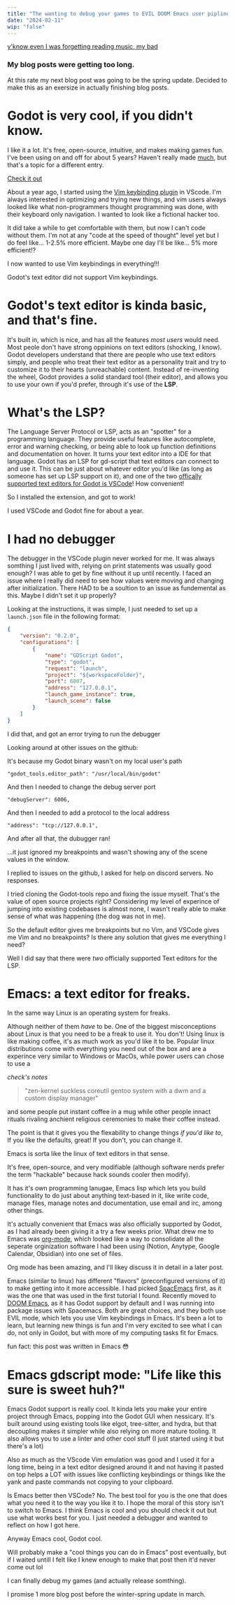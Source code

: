 ```yaml
---
title: "The wanting to debug your games to EVIL DOOM Emacs user pipline." 
date: "2024-02-11"
wip: "false"
---
```


[y'know even I was forgetting reading music, my bad](https://youtu.be/u3w4FCTcfME?si=2zM6Wqnxnl8mmwx7)

### My blog posts were getting too long. 
At this rate my next blog post was going to be the spring update. Decided to make this as an exersize in actually finishing blog posts.

# Godot is very cool, if you didn't know.
I like it a lot. It's free, open-source, intuitive, and makes making games fun. I've been using on and off for about 5 years? Haven't really made [much](https://yoush.itch.io/), but that's a topic for a different entry.

[Check it out](https://godotengine.org/)

About a year ago, I started using the [Vim keybinding plugin](https://github.com/VSCodeVim/Vim) in VScode. I'm always interested in optimizing and trying new things, and vim users always looked like what non-programmers thought programming was done, with their keyboard only navigation. I wanted to look like a fictional hacker too.

It did take a while to get comfortable with them, but now I can't code without them. I'm not at any "code at the speed of thought" level yet but I do feel like... 1-2.5% more efficient. Maybe one day I'll be like... 5% more efficient!?

I now wanted to use Vim keybindings in everything!!!

Godot's text editor did not support Vim keybindings.

# Godot's text editor is kinda basic, and that's fine.
It's built in, which is nice, and has all the features *most users* would need. Most peole don't have strong oppinions on text editors (shocking, I know). Godot developers understand that there are people who use text editors simply, and people who treat their text editor as a personality trait and try to customize it to their hearts (unreachable) content. Instead of re-inventing the wheel, Godot provides a solid standard tool (their editor), and allows you to use your own if you'd prefer, through it's use of the **LSP**.

# What's the LSP?
The Language Server Protocol or LSP, acts as an "spotter" for a programming language. They provide useful features like autocomplete, error and warning checking, or being able to look up function definitions and documentation on hover. It turns your text editor into a IDE for that language. Godot has an LSP for gd-script that text editors can connect to and use it. This can be just about whatever editor you'd like (as long as someone has set up LSP support on it), and one of the two [offically supported text editors for Godot is VSCode](https://github.com/godotengine/godot-vscode-plugin)! How convenient! 

So I installed the extension, and got to work!

I used VSCode and Godot fine for about a year.

# I had no debugger
The debugger in the VSCode plugin never worked for me. It was always somthing I just lived with, relying on print statements was usually good enough? I was able to get by fine without it up until recently. I faced an issue where I really did need to see how values were moving and changing after initialization. There HAD to be a soultion to an issue as fundemental as this. Maybe I didn't set it up properly?

Looking at the instructions, it was simple, I just needed to set up a ``launch.json`` file in the following format:

```JSON
{
	"version": "0.2.0",
	"configurations": [
		{
			"name": "GDScript Godot",
			"type": "godot",
			"request": "launch",
			"project": "${workspaceFolder}",
			"port": 6007,
			"address": "127.0.0.1",
			"launch_game_instance": true,
			"launch_scene": false
		}
	]
}
```

I did that, and got an error trying to run the debugger

Looking around at other issues on the github:

It's because my Godot binary wasn't on my local user's path 

``"godot_tools.editor_path": "/usr/local/bin/godot"``

And then I needed to change the debug server port 

``"debugServer": 6006,``

And then I needed to add a protocol to the local address

``"address": "tcp://127.0.0.1",``

And after all that, the dubugger ran!

...it just ignored my breakpoints and wasn't showing any of the scene values in the window.

I replied to issues on the github, I asked for help on discord servers. No responses. 

I tried cloning the Godot-tools repo and fixing the issue myself. That's the value of open source projects right? Considering my level of experince of jumping into existing codebases is almost none, I wasn't really able to make sense of what was happening (the dog was not in me). 

So the default editor gives me breakpoints but no Vim, and VSCode gives me Vim and no breakpoints? Is there any solution that gives me everything I need?

Well I did say that there were *two* officially supported Text editors for the LSP.

# Emacs: a text editor for freaks.
In the same way Linux is an operating system for freaks. 

Although neither of them *have* to be. One of the biggest misconceptions about Linux is that you need to be a freak to use it. You don't! Using linux is like making coffee, it's as much work as you'd like it to be. Popular linux distributions come with everything you need out of the box and are a experince very similar to Windows or MacOs, while power users can chose to use a

*check's notes*

> "zen-kernel suckless coreutil gentoo system with a dwm and a custom display manager"

and some people put instant coffee in a mug while other people innact rituals rivaling anchient religious ceremonies to make their coffee instead. 

The point is that it gives you the flexability to change things *if you'd like to*, If you like the defaults, great! If you don't, you can change it.

Emacs is sorta like the linux of text editors in that sense.

It's free, open-source, and very modifiable (although software nerds prefer the term "hackable" because hack sounds cooler then modify).

It has it's own programming lanugae, Emacs lisp which lets you build functionality to do just about anything text-based in it, like write code, manage files, manage notes and documentation, use email and irc, among other things.

It's actually convenient that Emacs was also officially supported by Godot, as I had already been giving it a try a few weeks prior. What drew me to Emacs was [org-mode](https://orgmode.org/), which looked like a way to consolidate all the seperate orginization software I had been using (Notion, Anytype, Google Calendar, Obsidian) into one set of files.

Org mode has been amazing, and I'll likey discuss it in detail in a later post.

Emacs (similar to linux) has different "flavors" (preconfigured versions of it) to make getting into it more accessible. I had picked [SpacEmacs](https://www.spacemacs.org/) first, as it was the one that was used in the first tutorial I found. Recently moved to [DOOM Emacs](https://github.com/doomemacs/doomemacs), as it has Godot support by default and I was running into package issues with Spacemacs. Both are great choices, and they both use EVIL mode, which lets you use Vim keybindings in Emacs. It's been a lot to learn, but learning new things is fun and I'm very excited to see what I can do, not only in Godot, but with more of my computing tasks fit for Emacs.

fun fact: this post was written in Emacs 😳

# Emacs gdscript mode: "Life like this sure is sweet huh?"
Emacs Godot support is really cool. It kinda lets you make your entire project through Emacs, popping into the Godot GUI when nessicary. It's built around using existing tools like elgot, tree-sitter, and hydra, but that decoupling makes it simpler while also relying on more mature tooling. It also allows you to use a linter and other cool stuff (I just started using it but there's a lot)

Also as much as the VScode Vim emulation was good and I used it for a long time, being in a text editor designed around it and not having it pasted on top helps a LOT with issues like conflicting keybindings or things like the yank and paste commands not copying to your clipboard.

Is Emacs better then VSCode? No. The best tool for you is the one that does what you need it to the way you like it to. I hope the moral of this story isn't to switch to Emacs. I think Emacs is cool and you should check it out but use what works best for you. I just needed a debugger and wanted to reflect on how I got here.

Anyway Emacs cool, Godot cool.

Will probably make a "cool things you can do in Emacs" post eventually, but if I waited untill I felt like I knew enough to make that post then it'd never come out lol

I can finally debug my games (and actually release somthing).

I promise 1 more blog post before the winter-spring update in march.

